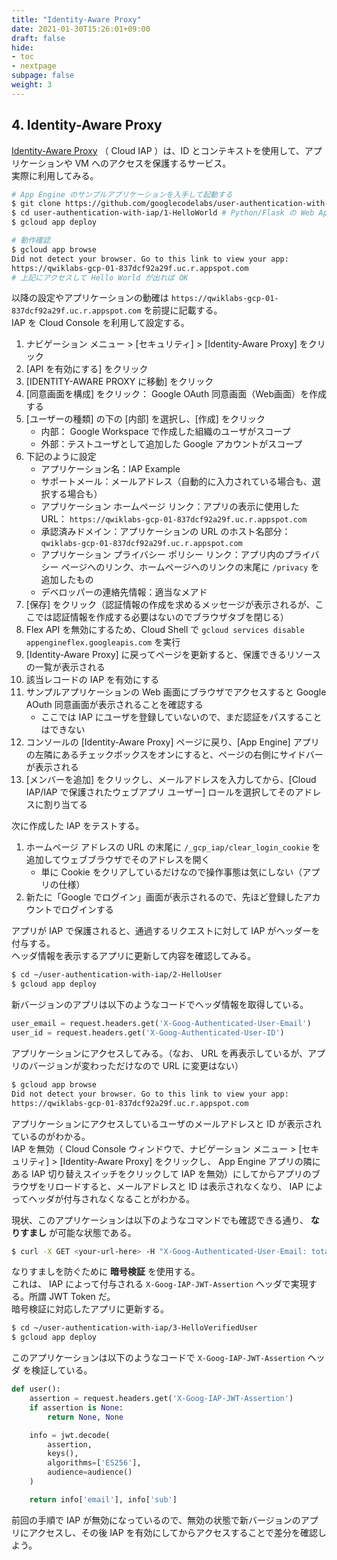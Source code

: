 ```yaml
---
title: "Identity-Aware Proxy"
date: 2021-01-30T15:26:01+09:00
draft: false
hide:
- toc
- nextpage
subpage: false
weight: 3
---
```


<!--more-->


## 4. Identity-Aware Proxy

[Identity-Aware Proxy](https://cloud.google.com/iap/docs/concepts-overview?hl=ja) （ Cloud IAP ）は、ID とコンテキストを使用して、アプリケーションや VM へのアクセスを保護するサービス。  
実際に利用してみる。

```bash
# App Engine のサンプルアプリケーションを入手して起動する
$ git clone https://github.com/googlecodelabs/user-authentication-with-iap.git
$ cd user-authentication-with-iap/1-HelloWorld # Python/Flask の Web App
$ gcloud app deploy

# 動作確認
$ gcloud app browse
Did not detect your browser. Go to this link to view your app:
https://qwiklabs-gcp-01-837dcf92a29f.uc.r.appspot.com
# 上記にアクセスして Hello World が出れば OK
```

以降の設定やアプリケーションの動確は `https://qwiklabs-gcp-01-837dcf92a29f.uc.r.appspot.com` を前提に記載する。  
IAP を Cloud Console を利用して設定する。

1. ナビゲーション メニュー > [セキュリティ] > [Identity-Aware Proxy] をクリック
2. [API を有効にする] をクリック
3. [IDENTITY-AWARE PROXY に移動] をクリック
4. [同意画面を構成] をクリック： Google OAuth 同意画面（Web画面）を作成する
5. [ユーザーの種類] の下の [内部] を選択し、[作成] をクリック
    - 内部： Google Workspace で作成した組織のユーザがスコープ
    - 外部：テストユーザとして追加した Google アカウントがスコープ
6. 下記のように設定
    - アプリケーション名：IAP Example
    - サポートメール：メールアドレス（自動的に入力されている場合も、選択する場合も）
    - アプリケーション ホームページ リンク：アプリの表示に使用した URL： `https://qwiklabs-gcp-01-837dcf92a29f.uc.r.appspot.com`
    - 承認済みドメイン：アプリケーションの URL のホスト名部分： `qwiklabs-gcp-01-837dcf92a29f.uc.r.appspot.com`
    - アプリケーション プライバシー ポリシー リンク：アプリ内のプライバシー ページへのリンク、ホームページへのリンクの末尾に `/privacy` を追加したもの
    - デベロッパーの連絡先情報：適当なメアド
7. [保存] をクリック（認証情報の作成を求めるメッセージが表示されるが、ここでは認証情報を作成する必要はないのでブラウザタブを閉じる）
8. Flex API を無効にするため、Cloud Shell で `gcloud services disable appengineflex.googleapis.com` を実行
9. [Identity-Aware Proxy] に戻ってページを更新すると、保護できるリソースの一覧が表示される
10. 該当レコードの IAP を有効にする
11. サンプルアプリケーションの Web 画面にブラウザでアクセスすると Google AOuth 同意画面が表示されることを確認する
    - ここでは IAP にユーザを登録していないので、まだ認証をパスすることはできない
12. コンソールの [Identity-Aware Proxy] ページに戻り、[App Engine] アプリの左隣にあるチェックボックスをオンにすると、ページの右側にサイドバーが表示される
13. [メンバーを追加] をクリックし、メールアドレスを入力してから、[Cloud IAP/IAP で保護されたウェブアプリ ユーザー] ロールを選択してそのアドレスに割り当てる

次に作成した IAP をテストする。

1. ホームページ アドレスの URL の末尾に `/_gcp_iap/clear_login_cookie` を追加してウェブブラウザでそのアドレスを開く
    - 単に Cookie をクリアしているだけなので操作事態は気にしない（アプリの仕様）
2. 新たに「Google でログイン」画面が表示されるので、先ほど登録したアカウントでログインする

アプリが IAP で保護されると、通過するリクエストに対して IAP がヘッダーを付与する。  
ヘッダ情報を表示するアプリに更新して内容を確認してみる。

```bash
$ cd ~/user-authentication-with-iap/2-HelloUser
$ gcloud app deploy
```

新バージョンのアプリは以下のようなコードでヘッダ情報を取得している。

```python
user_email = request.headers.get('X-Goog-Authenticated-User-Email')
user_id = request.headers.get('X-Goog-Authenticated-User-ID')
```

アプリケーションにアクセスしてみる。（なお、 URL を再表示しているが、アプリのバージョンが変わっただけなので URL に変更はない）

```bash
$ gcloud app browse
Did not detect your browser. Go to this link to view your app:
https://qwiklabs-gcp-01-837dcf92a29f.uc.r.appspot.com
```

アプリケーションにアクセスしているユーザのメールアドレスと ID が表示されているのがわかる。  
IAP を無効（ Cloud Console ウィンドウで、ナビゲーション メニュー > [セキュリティ] > [Identity-Aware Proxy] をクリックし、 App Engine アプリの隣にある IAP 切り替えスイッチをクリックして IAP を無効）にしてからアプリのブラウザをリロードすると、メールアドレスと ID は表示されなくなり、 IAP によってヘッダが付与されなくなることがわかる。

現状、このアプリケーションは以下のようなコマンドでも確認できる通り、 **なりすまし** が可能な状態である。

```bash
$ curl -X GET <your-url-here> -H "X-Goog-Authenticated-User-Email: totally fake email"
```

なりすましを防ぐために **暗号検証** を使用する。  
これは、 IAP によって付与される `X-Goog-IAP-JWT-Assertion` ヘッダで実現する。所謂 JWT Token だ。  
暗号検証に対応したアプリに更新する。

```bash
$ cd ~/user-authentication-with-iap/3-HelloVerifiedUser
$ gcloud app deploy
```

このアプリケーションは以下のようなコードで `X-Goog-IAP-JWT-Assertion` ヘッダ を検証している。

```python
def user():
    assertion = request.headers.get('X-Goog-IAP-JWT-Assertion')
    if assertion is None:
        return None, None

    info = jwt.decode(
        assertion,
        keys(),
        algorithms=['ES256'],
        audience=audience()
    )

    return info['email'], info['sub']
```

前回の手順で IAP が無効になっているので、無効の状態で新バージョンのアプリにアクセスし、その後 IAP を有効にしてからアクセスすることで差分を確認しよう。